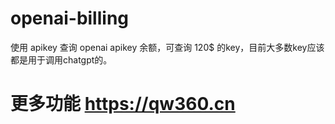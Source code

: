 # openai-billing

使用 apikey 查询 openai apikey 余额，可查询 120$ 的key，目前大多数key应该都是用于调用chatgpt的。

# 更多功能  https://qw360.cn
